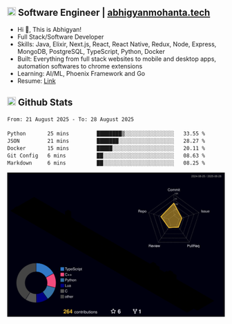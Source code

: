 ## <img src="https://media.giphy.com/media/v1.Y2lkPTc5MGI3NjExNjBuMTFuMDMxcjR0OXp2Zjk5Z3A2ajkzYWpiaDFmdWJhZzY2anM1MCZlcD12MV9naWZzX3NlYXJjaCZjdD1n/UcK7JalnjCz0k/giphy.gif" width="20" height="20" /> Software Engineer | [abhigyanmohanta.tech](https://abhigyanmohanta.tech)


- Hi 👋, This is Abhigyan!
- Full Stack/Software Developer
- Skills: Java, Elixir, Next.js, React, React Native, Redux, Node, Express, MongoDB, PostgreSQL, TypeScript, Python, Docker
- Built: Everything from full stack websites to mobile and desktop apps, automation softwares to chrome extensions
- Learning: AI/ML, Phoenix Framework and Go
- Resume: [Link](https://abhigyan-mohanta.github.io/resume/)


## <img src="https://media.giphy.com/media/v1.Y2lkPTc5MGI3NjExOTVzbjE3Z3F6bDhrNGtzYWpiODJkeTRhcHRqN3MwaGV2cTZ3ajR3eCZlcD12MV9naWZzX3NlYXJjaCZjdD1n/o0vwzuFwCGAFO/giphy.gif" width="20" height="20" /> Github Stats
<!--START_SECTION:waka-->

```txt
From: 21 August 2025 - To: 28 August 2025

Python       25 mins         ████████▒░░░░░░░░░░░░░░░░   33.55 %
JSON         21 mins         ███████░░░░░░░░░░░░░░░░░░   28.27 %
Docker       15 mins         █████░░░░░░░░░░░░░░░░░░░░   20.11 %
Git Config   6 mins          ██░░░░░░░░░░░░░░░░░░░░░░░   08.63 %
Markdown     6 mins          ██░░░░░░░░░░░░░░░░░░░░░░░   08.25 %
```

<!--END_SECTION:waka-->
![](./profile-3d-contrib/profile-night-rainbow.svg)
